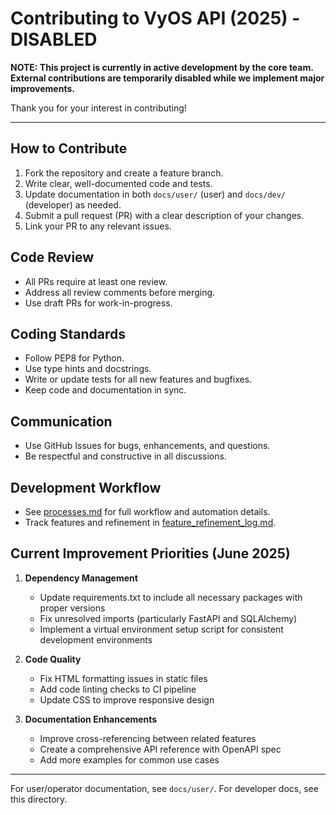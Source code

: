 # Contributing to VyOS API (2025) - DISABLED

**NOTE: This project is currently in active development by the core team. External contributions are temporarily disabled while we implement major improvements.**

Thank you for your interest in contributing!

---

## How to Contribute
1. Fork the repository and create a feature branch.
2. Write clear, well-documented code and tests.
3. Update documentation in both `docs/user/` (user) and `docs/dev/` (developer) as needed.
4. Submit a pull request (PR) with a clear description of your changes.
5. Link your PR to any relevant issues.

## Code Review
- All PRs require at least one review.
- Address all review comments before merging.
- Use draft PRs for work-in-progress.

## Coding Standards
- Follow PEP8 for Python.
- Use type hints and docstrings.
- Write or update tests for all new features and bugfixes.
- Keep code and documentation in sync.

## Communication
- Use GitHub Issues for bugs, enhancements, and questions.
- Be respectful and constructive in all discussions.

## Development Workflow
- See [processes.md](processes.md) for full workflow and automation details.
- Track features and refinement in [feature_refinement_log.md](feature_refinement_log.md).

## Current Improvement Priorities (June 2025)
1. **Dependency Management**
   - Update requirements.txt to include all necessary packages with proper versions
   - Fix unresolved imports (particularly FastAPI and SQLAlchemy)
   - Implement a virtual environment setup script for consistent development environments

2. **Code Quality**
   - Fix HTML formatting issues in static files
   - Add code linting checks to CI pipeline
   - Update CSS to improve responsive design

3. **Documentation Enhancements**
   - Improve cross-referencing between related features
   - Create a comprehensive API reference with OpenAPI spec
   - Add more examples for common use cases

---

For user/operator documentation, see `docs/user/`. For developer docs, see this directory.
